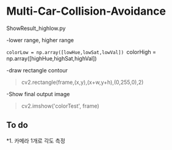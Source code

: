 # Multi-Car-Collision-Avoidance

ShowResult_highlow.py

-lower range, higher range

`colorLow = np.array([lowHue,lowSat,lowVal])
`colorHigh = np.array([highHue,highSat,highVal])

-draw rectangle contour

>cv2.rectangle(frame,(x,y),(x+w,y+h),(0,255,0),2)

-Show final output image

>cv2.imshow('colorTest', frame)


## To do
*1. 카메라 1개로 각도 측정
  
